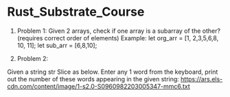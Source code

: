 # Rust_Substrate_Course
1. Problem 1:
Given 2 arrays, check if one array is a subarray of the other? (requires correct order of elements)
Example: let org_arr = [1, 2,3,5,6,8, 10, 11];
         let sub_arr = [6,8,10];

2. Problem 2:

Given a string str Slice as below. Enter any 1 word from the keyboard, print out the number of these words appearing in the given string:
https://ars.els-cdn.com/content/image/1-s2.0-S0960982203005347-mmc6.txt
